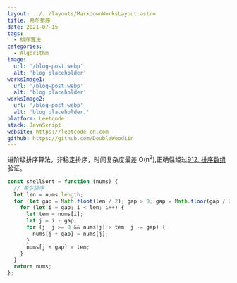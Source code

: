 ```yaml
---
layout: ../../layouts/MarkdownWorksLayout.astro
title: 希尔排序
date: 2021-07-15
tags:
  - 排序算法
categories:
  - Algorithm
image:
  url: '/blog-post.webp'
  alt: 'blog placeholder'
worksImage1:
  url: '/blog-post.webp'
  alt: 'blog placeholder'
worksImage2:
  url: '/blog-post.webp'
  alt: 'blog placeholder.'
platform: Leetcode
stack: JavaScript
website: https://leetcode-cn.com
github: https://github.com/DoubleWoodLin
---
```


进阶级排序算法，非稳定排序，时间复杂度最差 O(n<sup>2</sup>),正确性经过[912. 排序数组](https://leetcode-cn.com/problems/sort-an-array/)验证。

```javascript
const shellSort = function (nums) {
  // 希尔排序
  let len = nums.length;
  for (let gap = Math.floot(len / 2); gap > 0; gap = Math.floor(gap / 2)) {
    for (let i = gap; i < len; i++) {
      let tem = nums[i];
      let j = i - gap;
      for (j; j >= 0 && nums[j] > tem; j -= gap) {
        nums[j + gap] = nums[j];
      }
      nums[j + gap] = tem;
    }
  }
  return nums;
};
```
